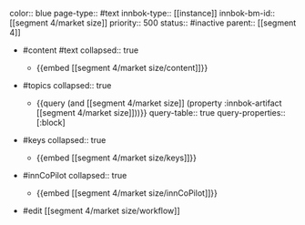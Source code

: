 color:: blue
page-type:: #text
innbok-type:: [[instance]]
innbok-bm-id:: [[segment 4/market size]]
priority:: 500
status:: #inactive
parent:: [[segment 4]]

- #content #text
  collapsed:: true
	- {{embed [[segment 4/market size/content]]}}
- #topics
   collapsed:: true
    - {{query (and [[segment 4/market size]] (property :innbok-artifact [[segment 4/market size]]))}}
      query-table:: true
      query-properties:: [:block]
- #keys
  collapsed:: true
	- {{embed [[segment 4/market size/keys]]}}
- #innCoPilot
   collapsed:: true
	 - {{embed [[segment 4/market size/innCoPilot]]}}

- #edit [[segment 4/market size/workflow]]


